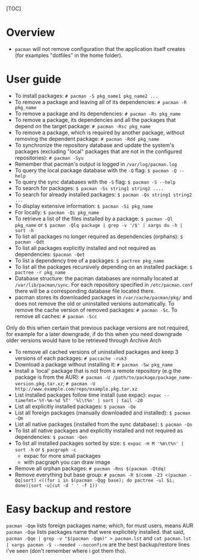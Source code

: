 [TOC]

# Overview
- `pacman` will not remove configuration that the application itself creates (for examples "dotfiles" in the home folder).

# User guide
- To install packages: `# pacman -S pkg_name1 pkg_name2 ...`
- To remove a package and leaving all of its dependencies: `# pacman -R pkg_name`
- To remove a package and its dependencies: `# pacman -Rs pkg_name`
- To remove a package, its dependencies and all the packages that depend on the target package: `# pacman -Rsc pkg_name`
- To remove a package, which is required by another package, without removing the dependent package: `# pacman -Rdd pkg_name`
- To synchronize the repository database and update the system's packages (excluding "local" packages that are not in the configured repositories): `# pacman -Syu`
- Remember that pacman's output is logged in `/var/log/pacman.log`
- To query the local package database with the `-Q` flag: `$ pacman -Q --help`
- To query the sync databases with the `-S` flag: `$ pacman -S --help`
- To search for packages: `$ pacman -Ss string1 string2 ....`
- To search for already installed packages: `$ pacman -Qs string1 string2 ...`
- To display extensive information: `$ pacman -Si pkg_name`
- For locally: `$ pacman -Qi pkg_name`
- To retrieve a list of the files installed by a package: `$ pacman -Ql pkg_name` or `$ pacman -Qlq package | grep -v '/$' | xargs du -h | sort -h`
- To list all packages no longer required as dependencies (orphans): `$ pacman -Qdt`
- To list all packages explicitly installed and not required as dependencies: `$pacman -Qet`
- To list a dependency tree of a packages: `$ pactree pkg_name`
- To list all the packages recursively depending on an installed package: `$ pactree -r pkg_name`
- Database structure: the pacman databases are normally located at `/var/lib/pacman/sync`. For each repository specified in `/etc/pacman.conf` there will be a corresponding database file located there.
- pacman stores its downloaded packages in `/var/cache/pacman/pkg/` and does not remove the old or uninstalled versions automatically. To remove the cache version of removed packages: `# pacman -Sc`. To remove all caches: `# pacman -Scc`

Only do this when certain that previous package versions are not required, for example for a later downgrade, if do this when you need downgrade older versions would have to be retrieved through Archive Arch

- To remove all cached versions of uninstalled packages and keep 3 versions of each packages: `# paccache -ruk3`
- Download a package without installing it: `# pacman -Sw pkg_name`
- Install a 'local' package that is not from a remote repository (e.g the package is from the AUR): `# pacman -U /path/to/package/package_name-version.pkg.tar.xz`; `# pacman -U http://www.example.com/repo/example.pkg.tar.xz`
- List installed packages follow time install (use expac): `expac --timefmt='%Y-%m-%d %T' '%l\t%n' | sort | tail -20`
- List all explicitly installed packages: `$ pacman -Qe`
- List all foreign packages (manually downloaded and installed): `$ pacman -Qm`
- List all native packages (installed from the sync database): `$ pacman -Qn`
- To list all native packages and explicitly installed and not required as dependencies: `$ pacman -Qen`
- To list all installed packages sorted by size: `$ expac -H M '%m\t%n' | sort -h` or `$ pacgraph -c`
	+ expac for more small packages
	+ with pacgraph you can draw image
- Remove all orphan packages: `# pacman -Rns $(pacman -Qtdq)`
- Remove everything but base group: `# pacman -R $(comm -23 <(pacman -Qq|sort) <((for i in $(pacman -Qqg base); do pactree -ul $i; done)|sort -u|cut -d ' ' -f 1))`

# Easy backup and restore
`pacman -Qqm` lists foreign packages name; which, for must users, means AUR
`pacman -Qqe` lists packages name that were explicitely installed.
that said,
  `pacman -Qqe | grep -v "$(pacman -Qqm)" > pacman.lst`
and
  `cat pacman.lst | xargs pacman -S --needed --noconfirm`
are the best backup/restore lines i've seen (don't remember where i got them tho).
